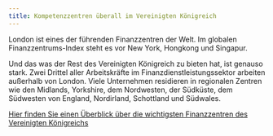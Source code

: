 ```yaml
---
title: Kompetenzzentren überall im Vereinigten Königreich
---
```


London ist eines der führenden Finanzzentren der Welt. Im globalen Finanzzentrums-Index steht es vor New York, Hongkong und Singapur.
 
Und das was der Rest des Vereinigten Königreich zu bieten hat, ist genauso stark. Zwei Drittel aller Arbeitskräfte im Finanzdienstleistungssektor arbeiten außerhalb von London. Viele Unternehmen residieren in regionalen Zentren wie den Midlands, Yorkshire, dem Nordwesten, der Südküste, dem Südwesten von England, Nordirland, Schottland und Südwales. 

[Hier finden Sie einen Überblick über die wichtigsten Finanzzentren des Vereinigten Königreichs](https://www.gov.uk/government/publications/financial-centres-of-excellence-in-the-uk)
